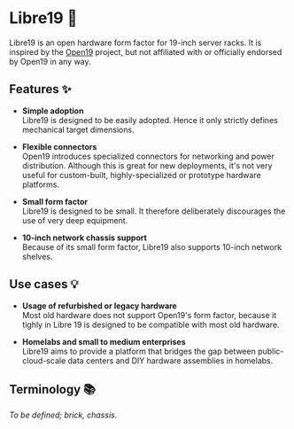 # Libre19 🔩

Libre19 is an open hardware form factor for 19-inch server racks. It is inspired by the [Open19][website-open19] project, but not affiliated with or officially endorsed by Open19 in any way.

## Features ✨

- **Simple adoption**  
  Libre19 is designed to be easily adopted. Hence it only strictly defines mechanical target dimensions.

- **Flexible connectors**  
  Open19 introduces specialized connectors for networking and power distribution. Although this is great for new deployments, it's not very useful for custom-built, highly-specialized or prototype hardware platforms.

- **Small form factor**  
  Libre19 is designed to be small. It therefore deliberately discourages the use of very deep equipment.

- **10-inch network chassis support**  
  Because of its small form factor, Libre19 also supports 10-inch network shelves.

## Use cases 💡

- **Usage of refurbished or legacy hardware**  
  Most old hardware does not support Open19's form factor, because it tighly in Libre 19 is designed to be compatible with most old hardware.

- **Homelabs and small to medium enterprises**  
  Libre19 aims to provide a platform that bridges the gap between public-cloud-scale data centers and DIY hardware assemblies in homelabs.

## Terminology 📚

_To be defined; brick, chassis._

[website-open19]: https://open19.org/
